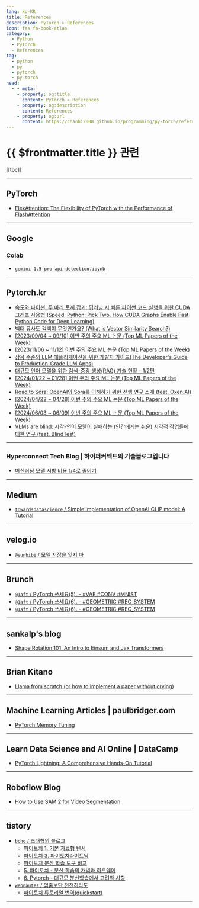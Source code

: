 ```yaml
---
lang: ko-KR
title: References
description: PyTorch > References
icon: fas fa-book-atlas
category: 
  - Python
  - PyTorch
  - References
tag: 
  - python
  - py
  - pytorch
  - py-torch
head:
  - - meta:
    - property: og:title
      content: PyTorch > References
    - property: og:description
      content: References
    - property: og:url
      content: https://chanhi2000.github.io/programming/py-torch/references.html
---
```


# {{ $frontmatter.title }} 관련

[[toc]]

---

## PyTorch

- [FlexAttention: The Flexibility of PyTorch with the Performance of FlashAttention](https://pytorch.org/blog/flexattention/)

<!-- END: pytorch.org -->

---

## <FontIcon icon="fa-brands fa-google"/>Google

### Colab

- [`gemini-1.5-pro-api-detection.ipynb`](https://colab.research.google.com/drive/1gSDMO0WrnHkRnZY5FlYUeKUZjESPPIjs)

---

## Pytorch.kr

- [속도와 파이썬, 두 마리 토끼 잡기: 딥러닝 시 빠른 파이썬 코드 실행을 위한 CUDA 그래프 사용법 (Speed, Python: Pick Two. How CUDA Graphs Enable Fast Python Code for Deep Learning)](https://discuss.pytorch.kr/t/cuda-speed-python-pick-two-how-cuda-graphs-enable-fast-python-code-for-deep-learning/2441)
- [벡터 유사도 검색이 무엇인가요? (What is Vector Similarity Search?)](https://discuss.pytorch.kr/t/what-is-vector-similarity-search/2475)
- [[2023/09/04 ~ 09/10] 이번 주의 주요 ML 논문 (Top ML Papers of the Week)](https://discuss.pytorch.kr/t/2023-09-04-09-10-ml-top-ml-papers-of-the-week/2448)
- [[2023/11/06 ~ 11/12] 이번 주의 주요 ML 논문 (Top ML Papers of the Week)](https://discuss.pytorch.kr/t/2023-11-06-11-12-ml-top-ml-papers-of-the-week/2838)
- [상용 수준의 LLM 애플리케이션을 위한 개발자 가이드(The Developer's Guide to Production-Grade LLM Apps)](https://discuss.pytorch.kr/t/llm-the-developers-guide-to-production-grade-llm-apps/2919)
- [대규모 언어 모델을 위한 검색-증강 생성(RAG) 기술 현황 - 1/2편](https://discuss.pytorch.kr/t/rag-1-2/3135)
- [[2024/01/22 ~ 01/28] 이번 주의 주요 ML 논문 (Top ML Papers of the Week)](https://discuss.pytorch.kr/t/2024-01-22-01-28-ml-top-ml-papers-of-the-week/3372)
- [Road to Sora: OpenAI의 Sora를 이해하기 위한 선행 연구 소개 (feat. Oxen.AI)](https://discuss.pytorch.kr/t/road-to-sora-openai-sora-feat-oxen-ai/3846)
- [[2024/04/22 ~ 04/28] 이번 주의 주요 ML 논문 (Top ML Papers of the Week)](https://discuss.pytorch.kr/t/2024-04-22-04-28-ml-top-ml-papers-of-the-week/4237)
- [\[2024/06/03 ~ 06/09\] 이번 주의 주요 ML 논문 (Top ML Papers of the Week)](https://discuss.pytorch.kr/t/2024-06-03-06-09-ml-top-ml-papers-of-the-week/4600)
- [VLMs are blind: 시각-언어 모델이 실패하는 (인간에게는 쉬운) 시각적 작업들에 대한 연구 (feat. BlindTest)](https://discuss.pytorch.kr/t/vlms-are-blind-feat-blindtest/4813/1)

<!-- END: discuss.pytorch.kr -->

---

### Hyperconnect Tech Blog | 하이퍼커넥트의 기술블로그입니다

- [머신러닝 모델 서빙 비용 1/4로 줄이기](https://hyperconnect.github.io/2022/12/13/infra-cost-optimization-with-aws-inferentia.html) <!-- TODO: 작성 (https://chanhi2000.github.io/bookshelf/hyperconnect.github.io/infra-cost-optimization-with-aws-inferentia.md) -->

---

## <FontIcon icon="fa-brands fa-medium"/>Medium

- [`towardsdatascience` / Simple Implementation of OpenAI CLIP model: A Tutorial](https://towardsdatascience.com/simple-implementation-of-openai-clip-model-a-tutorial-ace6ff01d9f2)

<!-- END: medium.com -->

---

## <FontIcon icon="iconfont icon-velog"/>velog.io

- [`@eunbibi` / 모델 저장을 잊지 마](https://velog.io/@eunbibi/%EB%AA%A8%EB%8D%B8-%EC%A0%80%EC%9E%A5%EC%9D%84-%EC%9E%8A%EC%A7%80-%EB%A7%88)

<!-- END: velog.io -->

---


## Brunch

- [`@1aft` / PyTorch 쓰세요(5). - #VAE #CONV #MNIST](https://brunch.co.kr/@@1aft/132)
- [`@1aft` / PyTorch 쓰세요(6). - #GEOMETRIC #REC_SYSTEM](https://brunch.co.kr/@@1aft/133)
- [`@1aft` / PyTorch 쓰세요(6). - #GEOMETRIC #REC_SYSTEM](https://brunch.co.kr/@@1aft/133)

<!-- END: brunch.co.kr -->

---

## sankalp's blog

- [Shape Rotation 101: An Intro to Einsum and Jax Transformers](https://sankalp.bearblog.dev/einsum-new/)

---

## Brian Kitano

- [Llama from scratch (or how to implement a paper without crying)](https://blog.briankitano.com/llama-from-scratch/)

---

## Machine Learning Articles | paulbridger.com

- [PyTorch Memory Tuning](https://paulbridger.com/posts/pytorch-memory-tuning/)

---

## Learn Data Science and AI Online | DataCamp

- [PyTorch Lightning: A Comprehensive Hands-On Tutorial](https://datacamp.com/tutorial/pytorch-lightning-tutorial)

---

## Roboflow Blog

- [How to Use SAM 2 for Video Segmentation](https://blog.roboflow.com/sam-2-video-segmentation/)

---

## tistory

- [`bcho` / 조대협의 블로그](http://bcho.tistory.com/m/)
  - [파이토치 1. 기본 자료형 텐서](http://bcho.tistory.com/m/1432)
  - [파이토치 3. 파이토치라이트닝](http://bcho.tistory.com/m/1435)
  - [파이토치 분산 학습 도구 비교](https://bcho.tistory.com/m/1437)
  - [5. 파이토치 - 분산 학습의 개념과 하드웨어](http://bcho.tistory.com/m/1439)
  - [6. Pytorch - 대규모 분산학습에서 고려할 사항](http://bcho.tistory.com/m/1441)
  <!-- END: bcho -->
- [`webnautes` / 멈춤보단 천천히라도](https://webnautes.tistory.com/m/)
  - [파이토치 튜토리얼 번역(quickstart)](https://webnautes.tistory.com/m/2402)
  <!-- END: webnautes -->
<!-- END: tistory.com -->

---

<TagLinks />